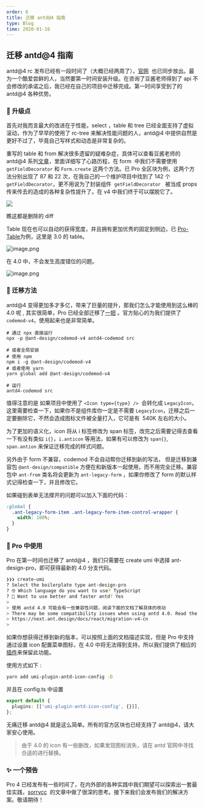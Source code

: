 ```yaml
---
order: 6
title: 迁移 antd@4 指南
type: Blog
time: 2020-01-16
---
```


## 迁移 antd@4 指南

antd@4 rc 发布已经有一段时间了（大概已经两周了），[官网](https://next.ant.design/index)  也已同步放出。最为一个酷爱尝鲜的人，当然要第一时间安装升级。在咨询了豆酱老师得到了 api 不会修改的承诺之后，我已经在自己的项目中迁移完成。第一时间享受到了的 antd@4 各种优势。

### 🚀 升级点

首先对我而言最大的改进在于性能，select ，table 和 tree 已经全面支持了虚拟滚动，作为了早早的使用了 rc-tree 来解决性能问题的人，antd@4 中提供自然是更好不过了，毕竟自己写样式和动态是非常复杂的。

重写的 table 和 from 解决很多遗留的疑难杂症，具体可以查看豆酱老师的 antd@4 系列[文章](https://www.zhihu.com/people/smith-jiang/activities)，里面详细写了心路历程，在 form  中我们不需要使用 `getFieldDecorator` 和 `Form.create` 这两个方法。已 Pro 全区块为例，这两个方法分别出现了 87 和 22 次，在我自己的一个维护项目中找到了 142 个 `getFieldDecorator`，更不用说为了封装组件  `getFieldDecorator`   被当成 props 传来传去的造成的各种复杂性提升了。在 v4 中我们终于可以摆脱它了。

![](https://gw.alipayobjects.com/zos/antfincdn/xJ0Xhrkwvu/8EA666B0-76C7-47AC-B999-9EE15D043215.png#align=left&display=inline&height=399&name=&originHeight=1800&originWidth=2880&status=done&style=none&width=639)

瞧这都是删除的 diff

Table 现在也可以自动的获得宽度，并且拥有更加优秀的固定到侧边，已 [Pro-Table](https://protable.ant.design/)为例，这里是 3.0 的 table。

![image.png](https://gw.alipayobjects.com/zos/antfincdn/1nVM1VDeiz/a4ede9b8-1822-495d-9141-9c15107172a5.png)

在 4.0 中，不会发生高度错位的问题。

![image.png](https://gw.alipayobjects.com/zos/antfincdn/fyP4ANU8Eb/ea9962b9-a317-48b6-a37a-47b6eef9664a.png)

### 🚚 迁移方法

antd@4 变得更加多才多亿，带来了巨量的提升，那我们怎么才能使用到这么棒的 4.0 呢 , 其实很简单，Pro 已经全部迁移了[一把](https://github.com/ant-design/pro-blocks/issues/145) 。官方贴心的为我们提供了 `codemod-v4`，使用起来也是非常简单。

```shell
# 通过 npx 直接运行
npx -p @ant-design/codemod-v4 antd4-codemod src

# 或者全局安装
# 使用 npm
npm i -g @ant-design/codemod-v4
# 或者使用 yarn
yarn global add @ant-design/codemod-v4

# 运行
antd4-codemod src
```

值得注意的是 如果项目中使用了 `<Icon type={type} />`  会转化成 `LegacyIcon`，这里需要检查一下，如果你不是组件库你一定是不需要 `LegacyIcon`，迁移之后一定要删除它，不然会造成图标文件被全量打入，它可是有  540K 左右的大小。

为了更加的语义化，icon 将从 i 标签修改为 span 标签，改完之后需要记得去查看一下有没有类似 `i{}`，`i.anticon` 等用法，如果有可以修改为 `span{}`, `span.antion` 来保证迁移完成的样式问题。

另外由于 form 不兼容，codemod 不会自动帮你迁移到新的写法， 但是迁移到兼容包 `@ant-design/compatible` 方便在和新版本一起使用，而不用完全迁移。兼容包中 `ant-from` 类名将会更新为 `ant-legacy-form` ，如果你修改了 form 的默认样式记得检查一下，并且修改它。

如果碰到表单无法撑开的问题可以加入下面的代码：

```css
:global {
  .ant-legacy-form-item .ant-legacy-form-item-control-wrapper {
    width: 100%;
  }
}
```

### 💎 Pro 中使用

Pro 在第一时间也迁移了 antd@4 ，我们只需要在 create umi 中选择 ant-design-pro，即可获得最新的 4.0 分支代码。

```bash
❯❯❯ create-umi
? Select the boilerplate type ant-design-pro
? 🤓 Which language do you want to use? TypeScript
? 🦄 Want to use better and faster antd? Yes
>
> 使用 antd 4.0 可能会有一些兼容性问题，阅读下面的文档了解具体的改动
> There may be some compatibility issues when using antd 4.0. Read the following documents for specific changes
> https://next.ant.design/docs/react/migration-v4-cn
>
```

如果你想获得迁移到新的版本，可以按照上面的文档描述实现，但是 Pro 中支持通过设置 icon 配置菜单图标，在 4.0 中将无法得到支持，所以我们提供了相应的[插件](https://github.com/umijs/umi-plugin-antd-icon-config)来保留此功能。

使用方式如下 :

```bash
yarn add umi-plugin-antd-icon-config -D
```

并且在 config.ts 中设置

```typescript
export default {
  plugins: [['umi-plugin-antd-icon-config', {}]],
};
```

无痛迁移 antd@4 就是这么简单。所有的官方区块也已经支持了 antd@4，请大家安心使用。

> 由于 4.0 的 icon 有一些删改，如果发现图标消失，请在 antd 官网中寻找合适的进行替换。

### ✨ 一个预告

Pro 4 已经发布有一些时间了，在内外部的各种实践中我们期望可以探索出一套最佳实践，[sorrycc](https://github.com/sorrycc/blog/issues/90)  的文章中做了很深的思考。接下来我们会发布我们的解决方案。敬请期待！
